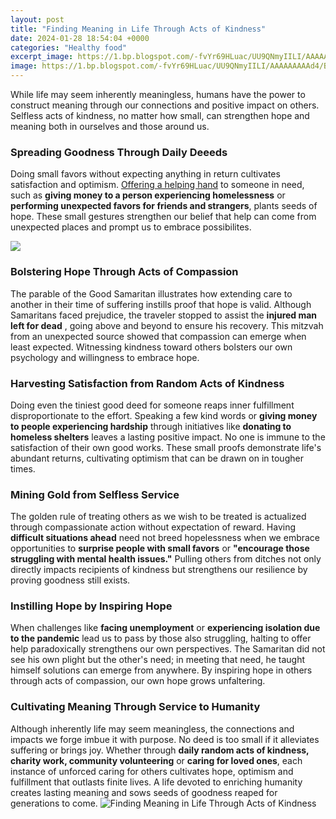 ```yaml
---
layout: post
title: "Finding Meaning in Life Through Acts of Kindness"
date: 2024-01-28 18:54:04 +0000
categories: "Healthy food"
excerpt_image: https://1.bp.blogspot.com/-fvYr69HLuac/UU9QNmyIILI/AAAAAAAAAd4/BaNg2OgVdjY/s1600/72676_10151264438382371_820202823_n.jpg
image: https://1.bp.blogspot.com/-fvYr69HLuac/UU9QNmyIILI/AAAAAAAAAd4/BaNg2OgVdjY/s1600/72676_10151264438382371_820202823_n.jpg
---
```


While life may seem inherently meaningless, humans have the power to construct meaning through our connections and positive impact on others. Selfless acts of kindness, no matter how small, can strengthen hope and meaning both in ourselves and those around us. 
### Spreading Goodness Through Daily Deeeds
Doing small favors without expecting anything in return cultivates satisfaction and optimism. [Offering a helping hand](https://fistore.mysenprints.com/collection/albury) to someone in need, such as **giving money to a person experiencing homelessness** or **performing unexpected favors for friends and strangers**, plants seeds of hope. These small gestures strengthen our belief that help can come from unexpected places and prompt us to embrace possibilites. 

![](https://inspiremetoday.com/wp-content/uploads/2013/11/Quote-A-simple-act.jpg)
### Bolstering Hope Through Acts of Compassion 
The parable of the Good Samaritan illustrates how extending care to another in their time of suffering instills proof that hope is valid. Although Samaritans faced prejudice, the traveler stopped to assist the **injured man left for dead** , going above and beyond to ensure his recovery. This mitzvah from an unexpected source showed that compassion can emerge when least expected. Witnessing kindness toward others bolsters our own psychology and willingness to embrace hope.
### Harvesting Satisfaction from Random Acts of Kindness  
Doing even the tiniest good deed for someone reaps inner fulfillment disproportionate to the effort. Speaking a few kind words or **giving money to people experiencing hardship** through initiatives like **donating to homeless shelters** leaves a lasting positive impact. No one is immune to the satisfaction of their own good works. These small proofs demonstrate life's abundant returns, cultivating optimism that can be drawn on in tougher times.
### Mining Gold from Selfless Service
The golden rule of treating others as we wish to be treated is actualized through compassionate action without expectation of reward. Having **difficult situations ahead** need not breed hopelessness when we embrace opportunities to **surprise people with small favors** or **"encourage those struggling with mental health issues."** Pulling others from ditches not only directly impacts recipients of kindness but strengthens our resilience by proving goodness still exists.
### Instilling Hope by Inspiring Hope  
When challenges like **facing unemployment** or **experiencing isolation due to the pandemic** lead us to pass by those also struggling, halting to offer help paradoxically strengthens our own perspectives. The Samaritan did not see his own plight but the other's need; in meeting that need, he taught himself solutions can emerge from anywhere. By inspiring hope in others through acts of compassion, our own hope grows unfaltering.
### Cultivating Meaning Through Service to Humanity
Although inherently life may seem meaningless, the connections and impacts we forge imbue it with purpose. No deed is too small if it alleviates suffering or brings joy. Whether through **daily random acts of kindness, charity work, community volunteering** or **caring for loved ones**, each instance of unforced caring for others cultivates hope, optimism and fulfillment that outlasts finite lives. A life devoted to enriching humanity creates lasting meaning and sows seeds of goodness reaped for generations to come.
![Finding Meaning in Life Through Acts of Kindness](https://1.bp.blogspot.com/-fvYr69HLuac/UU9QNmyIILI/AAAAAAAAAd4/BaNg2OgVdjY/s1600/72676_10151264438382371_820202823_n.jpg)